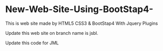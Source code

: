 # New-Web-Site-Using-BootStap4-

This is web site made by HTML5 CSS3 & BootStap4 With Jquery Plugins

Update this web site on branch name is jsbl.


Update this code for JML